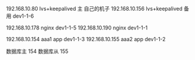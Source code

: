 192.168.10.80 lvs+keepalived 主 自己的机子
192.168.10.156 lvs+keepalived 备用 dev1-1-6

192.168.10.178 nginx dev1-1-5
192.168.10.190 nginx dev1-1-1

192.168.10.154 aaa1 app dev1-1-3
192.168.10.155 aaa2 app dev1-1-2


数据库主 154
数据库从 155

